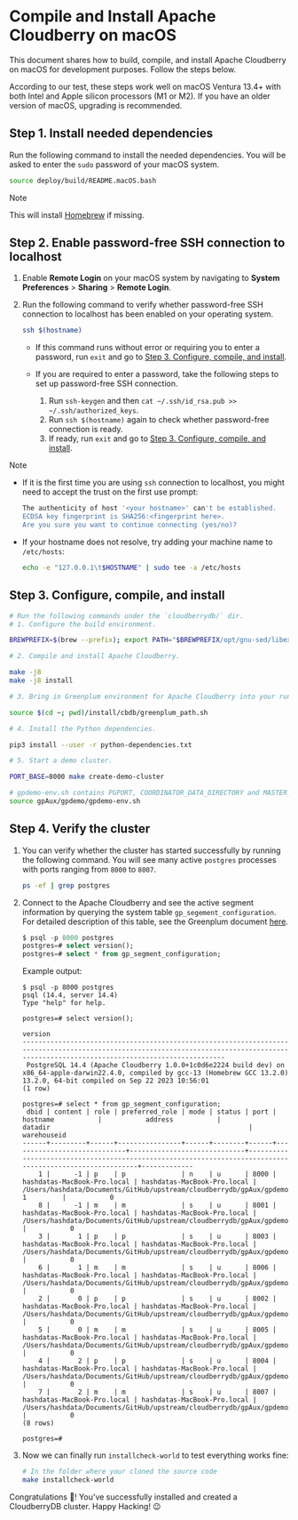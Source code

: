 # Compile and Install Apache Cloudberry on macOS

This document shares how to build, compile, and install Apache Cloudberry on macOS for development purposes. Follow the steps below.

According to our test, these steps work well on macOS Ventura 13.4+ with both Intel and Apple silicon processors (M1 or M2). If you have an older version of macOS, upgrading is recommended.

## Step 1. Install needed dependencies

Run the following command to install the needed dependencies. You will be asked to enter the `sudo` password of your macOS system.

```bash
source deploy/build/README.macOS.bash
```

> [!NOTE]
> This will install [Homebrew](https://brew.sh/) if missing.

## Step 2. Enable password-free SSH connection to localhost

1. Enable **Remote Login** on your macOS system by navigating to **System Preferences** \> **Sharing** \> **Remote Login**.
2. Run the following command to verify whether password-free SSH connection to localhost has been enabled on your operating system.

    ```bash
    ssh $(hostname)
    ```
    
    - If this command runs without error or requiring you to enter a password, run `exit` and go to [Step 3. Configure, compile, and install](#step-3-configure-compile-and-install).
    - If you are required to enter a password, take the following steps to set up password-free SSH connection.

        1. Run `ssh-keygen` and then `cat ~/.ssh/id_rsa.pub >>  ~/.ssh/authorized_keys`.
        2. Run `ssh $(hostname)` again to check whether password-free connection is ready.
        3. If ready, run `exit` and go to [Step 3. Configure, compile, and install](#step-3-configure-compile-and-install).

> [!NOTE]
>
> - If it is the first time you are using `ssh` connection to localhost, you might need to accept the trust on the first use prompt:
>
>    ```bash
>    The authenticity of host '<your hostname>' can't be established.
>    ECDSA key fingerprint is SHA256:<fingerprint here>.
>    Are you sure you want to continue connecting (yes/no)?
>   ```
>
> - If your hostname does not resolve, try adding your machine name to `/etc/hosts`:
>
>    ```bash
>    echo -e "127.0.0.1\t$HOSTNAME" | sudo tee -a /etc/hosts
>    ```

## Step 3. Configure, compile, and install

```bash
# Run the following commands under the `cloudberrydb/` dir.
# 1. Configure the build environment.

BREWPREFIX=$(brew --prefix); export PATH="$BREWPREFIX/opt/gnu-sed/libexec/gnubin:$BREWPREFIX/opt/apr/bin:$PATH"; CXXFLAGS="-I $BREWPREFIX/include" CFLAGS="-ggdb -Og -g3 -fno-omit-frame-pointer -I $BREWPREFIX/include" LDFLAGS="-L $BREWPREFIX/lib" CC=$(which gcc-13) CXX=$(which g++-13) ./configure --enable-debug --prefix=$(cd ~; pwd)/install/cbdb;

# 2. Compile and install Apache Cloudberry.

make -j8
make -j8 install

# 3. Bring in Greenplum environment for Apache Cloudberry into your running shell.

source $(cd ~; pwd)/install/cbdb/greenplum_path.sh

# 4. Install the Python dependencies.

pip3 install --user -r python-dependencies.txt

# 5. Start a demo cluster.

PORT_BASE=8000 make create-demo-cluster

# gpdemo-env.sh contains PGPORT, COORDINATOR_DATA_DIRECTORY and MASTER_DATA_DIRECTORY values
source gpAux/gpdemo/gpdemo-env.sh
```

## Step 4. Verify the cluster

1. You can verify whether the cluster has started successfully by running the following command. You will see many active `postgres` processes with ports ranging from `8000` to `8007`.

    ```bash
    ps -ef | grep postgres
    ```
    
2. Connect to the Apache Cloudberry and see the active segment information by querying the system table `gp_segement_configuration`. For detailed description of this table, see the Greenplum document [here](https://docs.vmware.com/en/VMware-Greenplum/6/greenplum-database/ref_guide-system_catalogs-gp_segment_configuration.html).

    ```sql
    $ psql -p 8000 postgres
    postgres=# select version();
    postgres=# select * from gp_segment_configuration;
    ```
    
    Example output:

    ```shell
    $ psql -p 8000 postgres
    psql (14.4, server 14.4)
    Type "help" for help.

    postgres=# select version();
                                                                                             version                                                                                         
    -----------------------------------------------------------------------------------------------------------------------------------------------------------------------------------------
     PostgreSQL 14.4 (Apache Cloudberry 1.0.0+1c0d6e2224 build dev) on x86_64-apple-darwin22.4.0, compiled by gcc-13 (Homebrew GCC 13.2.0) 13.2.0, 64-bit compiled on Sep 22 2023 10:56:01
    (1 row)

    postgres=# select * from gp_segment_configuration;
     dbid | content | role | preferred_role | mode | status | port |          hostname           |           address           |                                                 datadir                                                  | warehouseid 
    ------+---------+------+----------------+------+--------+------+-----------------------------+-----------------------------+----------------------------------------------------------------------------------------------------------+-------------
        1 |      -1 | p    | p              | n    | u      | 8000 | hashdatas-MacBook-Pro.local | hashdatas-MacBook-Pro.local | /Users/hashdata/Documents/GitHub/upstream/cloudberrydb/gpAux/gpdemo/datadirs/qddir/demoDataDir-1         |           0
        8 |      -1 | m    | m              | s    | u      | 8001 | hashdatas-MacBook-Pro.local | hashdatas-MacBook-Pro.local | /Users/hashdata/Documents/GitHub/upstream/cloudberrydb/gpAux/gpdemo/datadirs/standby                     |           0
        3 |       1 | p    | p              | s    | u      | 8003 | hashdatas-MacBook-Pro.local | hashdatas-MacBook-Pro.local | /Users/hashdata/Documents/GitHub/upstream/cloudberrydb/gpAux/gpdemo/datadirs/dbfast2/demoDataDir1        |           0
        6 |       1 | m    | m              | s    | u      | 8006 | hashdatas-MacBook-Pro.local | hashdatas-MacBook-Pro.local | /Users/hashdata/Documents/GitHub/upstream/cloudberrydb/gpAux/gpdemo/datadirs/dbfast_mirror2/demoDataDir1 |           0
        2 |       0 | p    | p              | s    | u      | 8002 | hashdatas-MacBook-Pro.local | hashdatas-MacBook-Pro.local | /Users/hashdata/Documents/GitHub/upstream/cloudberrydb/gpAux/gpdemo/datadirs/dbfast1/demoDataDir0        |           0
        5 |       0 | m    | m              | s    | u      | 8005 | hashdatas-MacBook-Pro.local | hashdatas-MacBook-Pro.local | /Users/hashdata/Documents/GitHub/upstream/cloudberrydb/gpAux/gpdemo/datadirs/dbfast_mirror1/demoDataDir0 |           0
        4 |       2 | p    | p              | s    | u      | 8004 | hashdatas-MacBook-Pro.local | hashdatas-MacBook-Pro.local | /Users/hashdata/Documents/GitHub/upstream/cloudberrydb/gpAux/gpdemo/datadirs/dbfast3/demoDataDir2        |           0
        7 |       2 | m    | m              | s    | u      | 8007 | hashdatas-MacBook-Pro.local | hashdatas-MacBook-Pro.local | /Users/hashdata/Documents/GitHub/upstream/cloudberrydb/gpAux/gpdemo/datadirs/dbfast_mirror3/demoDataDir2 |           0
    (8 rows)

    postgres=# 
    ```

3. Now we can finally run `installcheck-world` to test everything works fine:

    ```bash
    # In the folder where your cloned the source code
    make installcheck-world
    ```

Congratulations 🎉! You've successfully installed and created a CloudberryDB cluster. Happy Hacking! 😉

